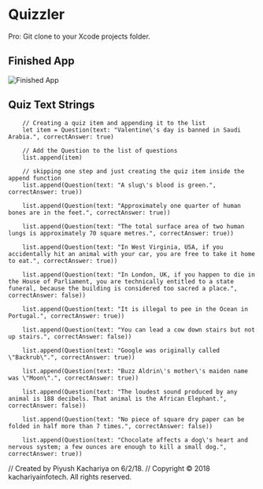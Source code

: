 # Quizzler

Pro: Git clone to your Xcode projects folder.

## Finished App
![Finished App](https://github.com/londonappbrewery/Images/blob/master/Quizzler.gif)



## Quiz Text Strings

        // Creating a quiz item and appending it to the list
        let item = Question(text: "Valentine\'s day is banned in Saudi Arabia.", correctAnswer: true)
        
        // Add the Question to the list of questions
        list.append(item)
        
        // skipping one step and just creating the quiz item inside the append function
        list.append(Question(text: "A slug\'s blood is green.", correctAnswer: true))
        
        list.append(Question(text: "Approximately one quarter of human bones are in the feet.", correctAnswer: true))
        
        list.append(Question(text: "The total surface area of two human lungs is approximately 70 square metres.", correctAnswer: true))
        
        list.append(Question(text: "In West Virginia, USA, if you accidentally hit an animal with your car, you are free to take it home to eat.", correctAnswer: true))
        
        list.append(Question(text: "In London, UK, if you happen to die in the House of Parliament, you are technically entitled to a state funeral, because the building is considered too sacred a place.", correctAnswer: false))
        
        list.append(Question(text: "It is illegal to pee in the Ocean in Portugal.", correctAnswer: true))
        
        list.append(Question(text: "You can lead a cow down stairs but not up stairs.", correctAnswer: false))
        
        list.append(Question(text: "Google was originally called \"Backrub\".", correctAnswer: true))
        
        list.append(Question(text: "Buzz Aldrin\'s mother\'s maiden name was \"Moon\".", correctAnswer: true))
        
        list.append(Question(text: "The loudest sound produced by any animal is 188 decibels. That animal is the African Elephant.", correctAnswer: false))
        
        list.append(Question(text: "No piece of square dry paper can be folded in half more than 7 times.", correctAnswer: false))
        
        list.append(Question(text: "Chocolate affects a dog\'s heart and nervous system; a few ounces are enough to kill a small dog.", correctAnswer: true))
        
        
//  Created by Piyush Kachariya on 6/2/18.
//  Copyright © 2018 kachariyainfotech. All rights reserved.

